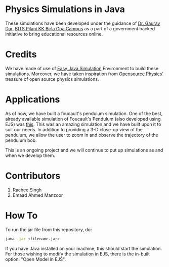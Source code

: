 # Physics Simulations in Java
These simulations have been developed under the guidance of [Dr. Gaurav Dar](www.bits-goa.ac.in/departments/Faculty/faculty%20pages/gdar.htm), [BITS Pilani KK Birla Goa Campus](http://universe.bits-pilani.ac.in/Goa/) as a part of a government backed initiative to bring educational resources online.

# Credits
We have made of use of [Easy Java Simulation](www.um.es/fem/EjsWiki/) Environment to build these simulations. Moreover, we have taken inspiration from [Opensource Physics'](www.opensourcephysics.org/) treasure of open source physics simulations. 

# Applications
As of now, we have built a foucault's pendulum simulation. One of the best, already available simulation of Foucault's Pendulum (also developed using EJS) was [this](www.cleonis.nl/physics/phys256/foucault_pendulum_intro.php). This was an amazing simulation and we have built upon it to suit our needs. In addition to providing a 3-D close-up view of the pendulum, we allow the user to zoom in and observe the trajectory of the pendulum bob.

This is an ongoing project and we will continue to put up simulations as and when we develop them.

# Contributors
1. Rachee Singh
2. Emaad Ahmed Manzoor

# How To
To run the jar file from this repository, do:

```bash
java -jar <filename.jar>
```
If you have Java installed on your machine, this should start the simulation. For those wishing to modify the simulation in EJS, there is the in-built option: "Open Model in EJS". 
